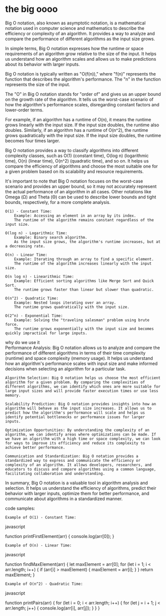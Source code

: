 # the big oooo
Big O notation, also known as asymptotic notation, is a mathematical notation used in computer science and mathematics to describe the efficiency or complexity of an algorithm. It provides a way to analyze and compare the performance of different algorithms as the input size grows.

In simple terms, Big O notation expresses how the runtime or space requirements of an algorithm grow relative to the size of the input. It helps us understand how an algorithm scales and allows us to make predictions about its behavior with larger inputs.

Big O notation is typically written as "O(f(n))," where "f(n)" represents the function that describes the algorithm's performance. The "n" in the function represents the size of the input.

The "O" in Big O notation stands for "order of" and gives us an upper bound on the growth rate of the algorithm. It tells us the worst-case scenario of how the algorithm's performance scales, disregarding constant factors and lower-order terms.

For example, if an algorithm has a runtime of O(n), it means the runtime grows linearly with the input size. If the input size doubles, the runtime also doubles. Similarly, if an algorithm has a runtime of O(n^2), the runtime grows quadratically with the input size. If the input size doubles, the runtime becomes four times larger.

Big O notation provides a way to classify algorithms into different complexity classes, such as O(1) (constant time), O(log n) (logarithmic time), O(n) (linear time), O(n^2) (quadratic time), and so on. It helps us compare the efficiency of algorithms and choose the most suitable one for a given problem based on its scalability and resource requirements.

It's important to note that Big O notation focuses on the worst-case scenario and provides an upper bound, so it may not accurately represent the actual performance of an algorithm in all cases. Other notations like Omega (Ω) and Theta (Θ) can be used to describe lower bounds and tight bounds, respectively, for a more complete analysis.

    O(1) - Constant Time:
        Example: Accessing an element in an array by its index.
        The runtime of the algorithm remains constant regardless of the input size.

    O(log n) - Logarithmic Time:
        Example: Binary search algorithm.
        As the input size grows, the algorithm's runtime increases, but at a decreasing rate.

    O(n) - Linear Time:
        Example: Iterating through an array to find a specific element.
        The runtime of the algorithm increases linearly with the input size.

    O(n log n) - Linearithmic Time:
        Example: Efficient sorting algorithms like Merge Sort and Quick Sort.
        The runtime grows faster than linear but slower than quadratic.

    O(n^2) - Quadratic Time:
        Example: Nested loops iterating over an array.
        The runtime grows quadratically with the input size.

    O(2^n) - Exponential Time:
        Example: Solving the "traveling salesman" problem using brute force.
        The runtime grows exponentially with the input size and becomes quickly impractical for large inputs.
 
 why do we use it <br>
     Performance Analysis: Big O notation allows us to analyze and compare the performance of different algorithms in terms of their time complexity (runtime) and space complexity (memory usage). It helps us understand how an algorithm's performance scales with input size and make informed decisions when selecting an algorithm for a particular task.

    Algorithm Selection: Big O notation helps us choose the most efficient algorithm for a given problem. By comparing the complexities of different algorithms, we can identify which ones are more suitable for large input sizes and will provide faster execution times or use less memory.

    Scalability Prediction: Big O notation provides insights into how an algorithm will behave as the input size increases. It allows us to predict how the algorithm's performance will scale and helps us identify potential bottlenecks or performance issues for larger inputs.

    Optimization Opportunities: By understanding the complexity of an algorithm, we can identify areas where optimizations can be made. If we have an algorithm with a high time or space complexity, we can look for ways to improve its efficiency and reduce its complexity to achieve better performance.

    Communication and Standardization: Big O notation provides a standardized way to express and communicate the efficiency or complexity of an algorithm. It allows developers, researchers, and educators to discuss and compare algorithms using a common language, facilitating collaboration and understanding.

In summary, Big O notation is a valuable tool in algorithm analysis and selection. It helps us understand the efficiency of algorithms, predict their behavior with larger inputs, optimize them for better performance, and communicate about algorithms in a standardized manner.

code samples:

    Example of O(1) - Constant Time:

javascript

function printFirstElement(arr) {
    console.log(arr[0]);
}

    Example of O(n) - Linear Time:

javascript

function findMaxElement(arr) {
    let maxElement = arr[0];
    for (let i = 1; i < arr.length; i++) {
        if (arr[i] > maxElement) {
            maxElement = arr[i];
        }
    }
    return maxElement;
}

    Example of O(n^2) - Quadratic Time:

javascript

function printPairs(arr) {
    for (let i = 0; i < arr.length; i++) {
        for (let j = i + 1; j < arr.length; j++) {
            console.log(arr[i], arr[j]);
        }
    }
}



